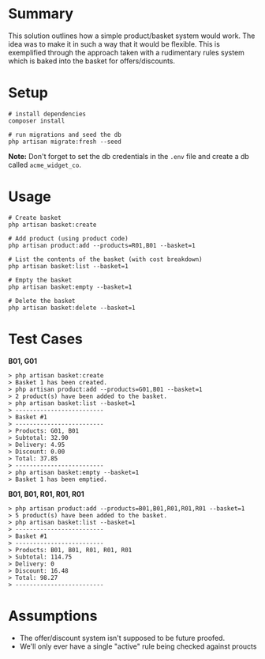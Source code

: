 # Summary

This solution outlines how a simple product/basket system would work. The idea was to make it in such a way that it would be flexible. This is exemplified through the approach taken with a rudimentary rules system which is baked into the basket for offers/discounts.

# Setup

```
# install dependencies
composer install

# run migrations and seed the db
php artisan migrate:fresh --seed
```

**Note:** Don't forget to set the db credentials in the `.env` file and create a db called `acme_widget_co`.

# Usage

```
# Create basket
php artisan basket:create

# Add product (using product code)
php artisan product:add --products=R01,B01 --basket=1

# List the contents of the basket (with cost breakdown)
php artisan basket:list --basket=1

# Empty the basket
php artisan basket:empty --basket=1

# Delete the basket
php artisan basket:delete --basket=1
```

# Test Cases

**B01, G01**

```
> php artisan basket:create
> Basket 1 has been created.
> php artisan product:add --products=G01,B01 --basket=1
> 2 product(s) have been added to the basket.
> php artisan basket:list --basket=1
> -------------------------
> Basket #1
> -------------------------
> Products: G01, B01
> Subtotal: 32.90
> Delivery: 4.95
> Discount: 0.00
> Total: 37.85
> -------------------------
> php artisan basket:empty --basket=1
> Basket 1 has been emptied.
```

**B01, B01, R01, R01, R01**

```
> php artisan product:add --products=B01,B01,R01,R01,R01 --basket=1
> 5 product(s) have been added to the basket.
> php artisan basket:list --basket=1
> -------------------------
> Basket #1
> -------------------------
> Products: B01, B01, R01, R01, R01
> Subtotal: 114.75
> Delivery: 0
> Discount: 16.48
> Total: 98.27
> -------------------------

```

# Assumptions

- The offer/discount system isn't supposed to be future proofed.
- We'll only ever have a single "active" rule being checked against proucts

